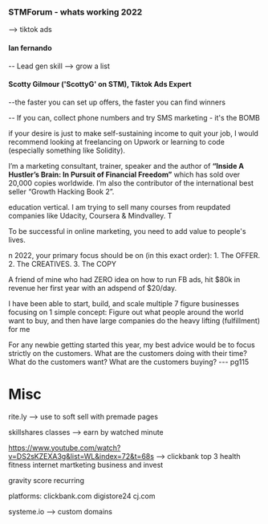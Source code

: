 ### STMForum - whats working 2022
--> tiktok ads

#### Ian fernando
-- Lead gen skill
--> grow a list

#### Scotty Gilmour ('ScottyG' on STM), Tiktok Ads Expert
--the faster you can set up offers, the faster you can find winners

-- If you can, collect phone numbers and try SMS marketing - it's the BOMB

if your desire is just to make self-sustaining income to quit your job, I would recommend looking at freelancing on Upwork or learning to code (especially something like Solidity).


I’m a marketing consultant, trainer, speaker and the author of **“Inside A Hustler’s Brain: In Pursuit of Financial Freedom”** which has sold over 20,000 copies worldwide. I’m also the contributor of the international best seller “Growth Hacking Book 2”.


education vertical. I am trying to sell many courses from reupdated companies like Udacity, Coursera & Mindvalley. T

To be successful in online marketing, you need to add value to people's lives.


n 2022, your primary focus should be on (in this exact order): 1. The OFFER. 2. The CREATIVES. 3. The COPY

A friend of mine who had ZERO idea on how to run FB ads, hit $80k in revenue her first year with an adspend of $20/day.

I have been able to start, build, and scale multiple 7 figure businesses focusing on 1 simple concept: Figure out what people around the world want to buy, and then have large companies do the heavy lifting (fulfillment) for me

For any newbie getting started this year, my best advice would be to focus strictly on the customers. What are the customers doing with their time?What do the customers want? What are the customers buying?
--- pg115


# Misc
rite.ly --> use to soft sell with premade pages

skillshares classes --> earn by watched minute



https://www.youtube.com/watch?v=DS2sKZEXA3g&list=WL&index=72&t=68s
--> clickbank
top 3
health fitness
internet martketing
business and invest

gravity score
recurring

platforms:
clickbank.com
digistore24
cj.com


systeme.io --> custom domains

